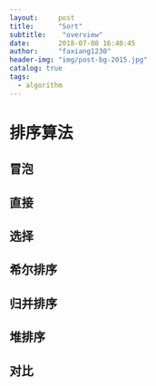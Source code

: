 ```yaml
---
layout:     post
title:      "Sort"
subtitle:    "overview"
date:       2018-07-08 16:40:45
author:     "faxiang1230"
header-img: "img/post-bg-2015.jpg"
catalog: true
tags:
  - algorithm
---
```

# 排序算法
## 冒泡
## 直接
## 选择
## 希尔排序
## 归并排序
## 堆排序

## 对比
